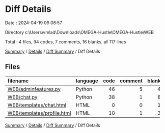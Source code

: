 # Diff Details

Date : 2024-04-19 09:06:57

Directory c:\\Users\\vmlad\\Downloads\\OMEGA-Hustle\\OMEGA-Hustle\\WEB

Total : 4 files,  94 codes, 7 comments, 16 blanks, all 117 lines

[Summary](results.md) / [Details](details.md) / [Diff Summary](diff.md) / Diff Details

## Files
| filename | language | code | comment | blank | total |
| :--- | :--- | ---: | ---: | ---: | ---: |
| [WEB/adminfeatures.py](/WEB/adminfeatures.py) | Python | 46 | 5 | 4 | 55 |
| [WEB/chat.py](/WEB/chat.py) | Python | 38 | 1 | 8 | 47 |
| [WEB/templates/chat.html](/WEB/templates/chat.html) | HTML | 0 | 0 | 1 | 1 |
| [WEB/templates/profile.html](/WEB/templates/profile.html) | HTML | 10 | 1 | 3 | 14 |

[Summary](results.md) / [Details](details.md) / [Diff Summary](diff.md) / Diff Details